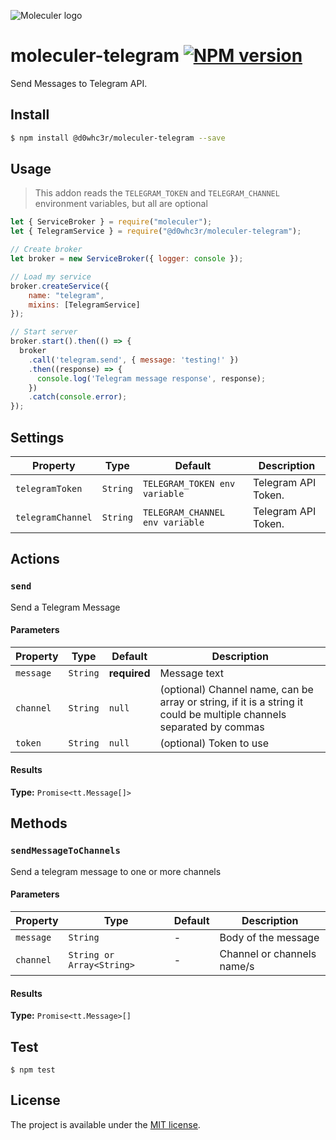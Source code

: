 ![Moleculer logo](http://moleculer.services/images/banner.png)

# moleculer-telegram [![NPM version](https://img.shields.io/npm/v/@d0whc3r/moleculer-telegram.svg)](https://www.npmjs.com/package/@d0whc3r/moleculer-telegram)

Send Messages to Telegram API.

## Install

```bash
$ npm install @d0whc3r/moleculer-telegram --save
```

## Usage

> This addon reads the `TELEGRAM_TOKEN` and `TELEGRAM_CHANNEL` environment variables, but all are optional

```js
let { ServiceBroker } = require("moleculer");
let { TelegramService } = require("@d0whc3r/moleculer-telegram");

// Create broker
let broker = new ServiceBroker({ logger: console });

// Load my service
broker.createService({
    name: "telegram",
    mixins: [TelegramService]
});

// Start server
broker.start().then(() => {
  broker
    .call('telegram.send', { message: 'testing!' })
    .then((response) => {
      console.log('Telegram message response', response);
    })
    .catch(console.error);
});
```

## Settings

| Property | Type | Default | Description |
| -------- | ---- | ------- | ----------- |
| `telegramToken` | `String` | `TELEGRAM_TOKEN env variable` | Telegram API Token. |
| `telegramChannel` | `String` | `TELEGRAM_CHANNEL env variable` | Telegram API Token. |

## Actions
### `send` 

Send a Telegram Message

#### Parameters
| Property | Type | Default | Description |
| -------- | ---- | ------- | ----------- |
| `message` | `String` | **required** | Message text |
| `channel` | `String` | `null` | (optional) Channel name, can be array or string, if it is a string it could be multiple channels separated by commas |
| `token` | `String` | `null` | (optional) Token to use |

#### Results
**Type:** `Promise<tt.Message[]>`

## Methods

### `sendMessageToChannels` 

Send a telegram message to one or more channels

#### Parameters
| Property | Type | Default | Description |
| -------- | ---- | ------- | ----------- |
| `message` | `String` | - | Body of the message |
| `channel` | `String or Array<String>` | - | Channel or channels name/s |

#### Results
**Type:** `Promise<tt.Message>[]`

## Test
```
$ npm test
```

## License
The project is available under the [MIT license](https://tldrlegal.com/license/mit-license).

